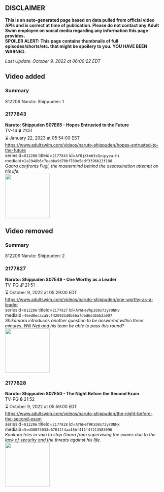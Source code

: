 ## DISCLAIMER
**This is an auto-generated page based on data pulled from official video APIs and is correct at time of publication. Please do not contact any Adult Swim employee on social media regarding any information this page provides.**  
**SPOILER ALERT: This page contains thumbnails of full episodes/shorts/etc. that might be spoilery to you. YOU HAVE BEEN WARNED.**  

_Last Update: October 9, 2022 at 06:00:22 EDT_
## Video added
### Summary
812206 Naruto: Shippuden: 1  
### 2177843
**Naruto: Shippuden S07E65 - Hopes Entrusted to the Future**  
TV-14 🔒 21:51  
⌛ January 22, 2023 at 05:54:00 EST  
https://www.adultswim.com/videos/naruto-shippuden/hopes-entrusted-to-the-future  
seriesid=`812206` titleid=`2177843` id=`AYOjXteW3sQvipyea-hi` mediaid=`2a2948b6c7eabba9d70bf709e5edf3396b22f188`  
_Gaara confronts Fugi, the mastermind behind the assassination attempt on his life._  
<a href="https://media.cdn.adultswim.com/uploads/20221004/thumbnails/2_221041020339-NarutoShippuden_413_HopesEntrustedToTheFuture.png"><img src="https://media.cdn.adultswim.com/uploads/20221004/thumbnails/2_221041020339-NarutoShippuden_413_HopesEntrustedToTheFuture.png" height="144px" /></a>
## Video removed
### Summary
812206 Naruto: Shippuden: 2  
### 2177827
**Naruto: Shippuden S07E49 - One Worthy as a Leader**  
TV-PG 🔓 21:51  
⌛ October 9, 2022 at 05:29:00 EDT  
https://www.adultswim.com/videos/naruto-shippuden/one-worthy-as-a-leader  
seriesid=`812206` titleid=`2177827` id=`AYGHeVhp208s7zyYUNMv` mediaid=`46ed8ecaca5cf420921d0b66afded6ddb5b2a007`  
_Shikamaru introduces another question to be answered within three minutes. Will Neji and his team be able to pass this round?_  
<a href="https://media.cdn.adultswim.com/uploads/20220621/thumbnails/2_226211414328-NarutoShippuden_397_OneWorthyAsALeader.png"><img src="https://media.cdn.adultswim.com/uploads/20220621/thumbnails/2_226211414328-NarutoShippuden_397_OneWorthyAsALeader.png" height="144px" /></a>
### 2177828
**Naruto: Shippuden S07E50 - The Night Before the Second Exam**  
TV-PG 🔒 21:52  
⌛ October 9, 2022 at 05:59:00 EDT  
https://www.adultswim.com/videos/naruto-shippuden/the-night-before-the-second-exam  
seriesid=`812206` titleid=`2177828` id=`AYGHef9K208s7zyYUNMx` mediaid=`5ed30073033d67012f4aa18bf411f4f213583096`  
_Kankuro tries in vain to stop Gaara from supervising the exams due to the lack of security and the threats against his life._  
<a href="https://media.cdn.adultswim.com/uploads/20220621/thumbnails/2_226211415159-NarutoShippuden_398_TheNightBeforeTheSecondExam.png"><img src="https://media.cdn.adultswim.com/uploads/20220621/thumbnails/2_226211415159-NarutoShippuden_398_TheNightBeforeTheSecondExam.png" height="144px" /></a>
